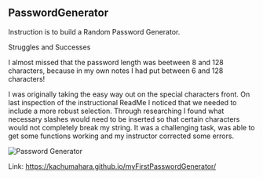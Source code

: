 ## PasswordGenerator

Instruction is to build a Random Password Generator. 

Struggles and Successes

I almost missed that the password length was beetween 8 and 128 characters, because in my own notes I had put between 6 and 128 characters!

I was originally taking the easy way out on the special characters front. On last inspection of the instructional ReadMe I noticed that we needed to include a more robust selection. Through researching I found what necessary slashes would need to be inserted so that certain characters would not completely break my string. 
It was a challenging task, was able to get some functions working and my instructor corrected some errors.

![Password Generator](https://user-images.githubusercontent.com/42631863/75631533-fcb03700-5bb0-11ea-8b56-fe5c57f3d9f2.jpg)

Link: https://kachumahara.github.io/myFirstPasswordGenerator/


